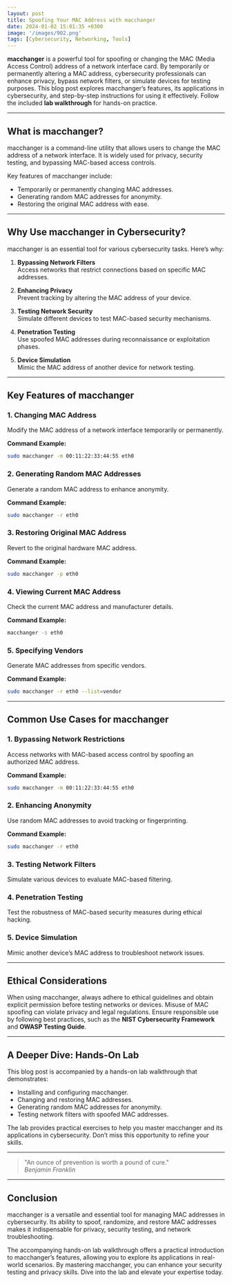```yaml
---
layout: post
title: Spoofing Your MAC Address with macchanger
date: 2024-01-02 15:01:35 +0300
image: '/images/902.png'
tags: [Cybersecurity, Networking, Tools]
---
```


**macchanger** is a powerful tool for spoofing or changing the MAC (Media Access Control) address of a network interface card. By temporarily or permanently altering a MAC address, cybersecurity professionals can enhance privacy, bypass network filters, or simulate devices for testing purposes. This blog post explores macchanger’s features, its applications in cybersecurity, and step-by-step instructions for using it effectively. Follow the included **lab walkthrough** for hands-on practice.

---

## What is macchanger?

macchanger is a command-line utility that allows users to change the MAC address of a network interface. It is widely used for privacy, security testing, and bypassing MAC-based access controls.

Key features of macchanger include:
- Temporarily or permanently changing MAC addresses.  
- Generating random MAC addresses for anonymity.  
- Restoring the original MAC address with ease.  

---

## Why Use macchanger in Cybersecurity?

macchanger is an essential tool for various cybersecurity tasks. Here’s why:

1. **Bypassing Network Filters**  
   Access networks that restrict connections based on specific MAC addresses.

2. **Enhancing Privacy**  
   Prevent tracking by altering the MAC address of your device.

3. **Testing Network Security**  
   Simulate different devices to test MAC-based security mechanisms.

4. **Penetration Testing**  
   Use spoofed MAC addresses during reconnaissance or exploitation phases.

5. **Device Simulation**  
   Mimic the MAC address of another device for network testing.

---

## Key Features of macchanger

### 1. **Changing MAC Address**
Modify the MAC address of a network interface temporarily or permanently.

**Command Example:**
```bash
sudo macchanger -m 00:11:22:33:44:55 eth0
```

### 2. **Generating Random MAC Addresses**
Generate a random MAC address to enhance anonymity.

**Command Example:**
```bash
sudo macchanger -r eth0
```

### 3. **Restoring Original MAC Address**
Revert to the original hardware MAC address.

**Command Example:**
```bash
sudo macchanger -p eth0
```

### 4. **Viewing Current MAC Address**
Check the current MAC address and manufacturer details.

**Command Example:**
```bash
macchanger -s eth0
```

### 5. **Specifying Vendors**
Generate MAC addresses from specific vendors.

**Command Example:**
```bash
sudo macchanger -r eth0 --list=vendor
```

---

## Common Use Cases for macchanger

### 1. **Bypassing Network Restrictions**
Access networks with MAC-based access control by spoofing an authorized MAC address.

**Command Example:**
```bash
sudo macchanger -m 00:11:22:33:44:55 eth0
```

### 2. **Enhancing Anonymity**
Use random MAC addresses to avoid tracking or fingerprinting.

**Command Example:**
```bash
sudo macchanger -r eth0
```

### 3. **Testing Network Filters**
Simulate various devices to evaluate MAC-based filtering.

### 4. **Penetration Testing**
Test the robustness of MAC-based security measures during ethical hacking.

### 5. **Device Simulation**
Mimic another device’s MAC address to troubleshoot network issues.

---

## Ethical Considerations

When using macchanger, always adhere to ethical guidelines and obtain explicit permission before testing networks or devices. Misuse of MAC spoofing can violate privacy and legal regulations. Ensure responsible use by following best practices, such as the **NIST Cybersecurity Framework** and **OWASP Testing Guide**.

---

## A Deeper Dive: Hands-On Lab

This blog post is accompanied by a hands-on lab walkthrough that demonstrates:
- Installing and configuring macchanger.
- Changing and restoring MAC addresses.
- Generating random MAC addresses for anonymity.
- Testing network filters with spoofed MAC addresses.

The lab provides practical exercises to help you master macchanger and its applications in cybersecurity. Don’t miss this opportunity to refine your skills.

---

> "An ounce of prevention is worth a pound of cure."  
> <cite>Benjamin Franklin</cite>

---

## Conclusion

macchanger is a versatile and essential tool for managing MAC addresses in cybersecurity. Its ability to spoof, randomize, and restore MAC addresses makes it indispensable for privacy, security testing, and network troubleshooting.

The accompanying hands-on lab walkthrough offers a practical introduction to macchanger’s features, allowing you to explore its applications in real-world scenarios. By mastering macchanger, you can enhance your security testing and privacy skills. Dive into the lab and elevate your expertise today.